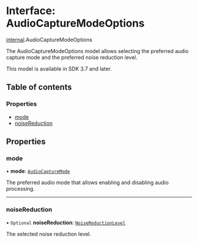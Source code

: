 # Interface: AudioCaptureModeOptions

[internal](../modules/internal.md).AudioCaptureModeOptions

The AudioCaptureModeOptions model allows selecting the preferred audio capture mode and the preferred noise reduction level.

This model is available in SDK 3.7 and later.

## Table of contents

### Properties

- [mode](internal.AudioCaptureModeOptions.md#mode)
- [noiseReduction](internal.AudioCaptureModeOptions.md#noisereduction)

## Properties

### mode

• **mode**: [`AudioCaptureMode`](../enums/internal.AudioCaptureMode.md)

The preferred audio mode that allows enabling and disabling audio processing.

___

### noiseReduction

• `Optional` **noiseReduction**: [`NoiseReductionLevel`](../enums/internal.NoiseReductionLevel.md)

The selected noise reduction level.

